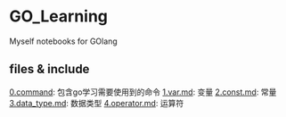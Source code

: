 # GO_Learning
   Myself notebooks for GOlang

## files & include

[0.command](0.command.md): 包含go学习需要使用到的命令
[1.var.md](1.var.md): 变量
[2.const.md](2.const.md): 常量
[3.data_type.md](3.data_type.md): 数据类型
[4.operator.md](4.operator.md): 运算符